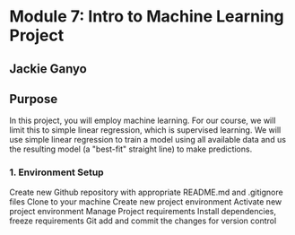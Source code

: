 # Module 7: Intro to Machine Learning Project

## Jackie Ganyo

## Purpose  

In this project, you will employ machine learning.  For our course, we will limit this to simple linear regression, which is supervised learning. We will use simple linear regression to train a model using all available data and us the resulting model (a "best-fit" straight line) to make predictions.

### 1. Environment Setup

Create new Github repository with appropriate README.md and .gitignore files
Clone to your machine
Create new project environment
Activate new project environment
Manage Project requirements
  Install dependencies, freeze requirements
  Git add and commit the changes for version control
